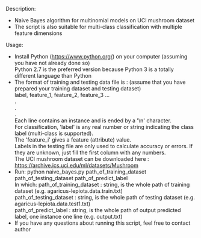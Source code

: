 Description: 
+ Naive Bayes algorithm for multinomial models on UCI mushroom dataset</br>
+ The script is also suitable for multi-class classification with multiple feature dimensions</br>

Usage:
+ Install Python (https://www.python.org/) on your computer (assuming you have not already done so)</br>
  Python 2.7 is the preferred version because Python 3 is a totally different language than Python</br>
+ The format of training and testing data file is : (assume that you have prepared your training dataset and testing dataset)</br>
   label, feature_1, feature_2, feature_3 ...</br>
   .</br>
   .</br>
   .</br>
  Each line contains an instance and is ended by a '\n' character. </br>
  For classification, 'label' is any real number or string indicating the class label (multi-class is supported). </br>
  The 'feature_i' gives a feature (attribute) value.</br> 
  Labels in the testing file are only used to calculate accuracy or errors. If they are unknown, just fill the first column with any numbers.</br>
  The UCI mushroom dataset can be downloaded here : https://archive.ics.uci.edu/ml/datasets/Mushroom</br>
+ Run: python naive_bayes.py path_of_training_dataset path_of_testing_dataset path_of_predict_label</br>
  In which:
  path_of_training_dataset : string, is the whole path of training dataset (e.g. agaricus-lepiota.data.train.txt)</br>
  path_of_testing_dataset : string, is the whole path of testing dataset (e.g. agaricus-lepiota.data.test1.txt)</br>
  path_of_predict_label : string, is the whole path of output predicted label, one instance one line (e.g. output.txt)</br>
+ If you have any questions about running this script, feel free to contact author

